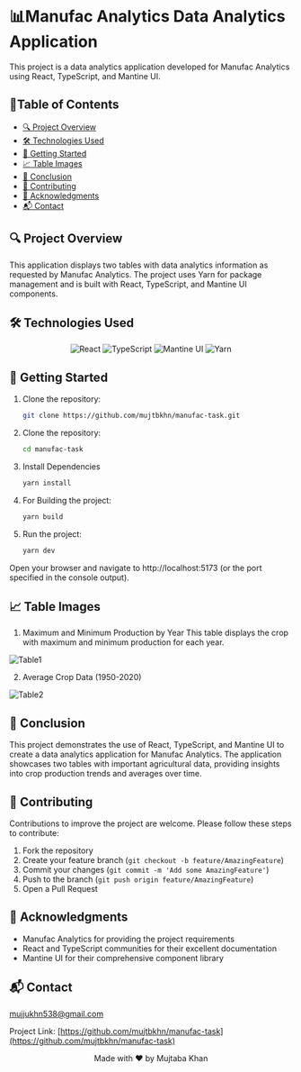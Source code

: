 # 📊Manufac Analytics Data Analytics Application

This project is a data analytics application developed for Manufac Analytics using React, TypeScript, and Mantine UI.

## 📑Table of Contents

- [🔍 Project Overview](#-project-overview)
- [🛠️ Technologies Used](#️-technologies-used)
- [🚀 Getting Started](#-getting-started)
- [📈 Table Images](#-table-images)
- [🏁 Conclusion](#-conclusion)
- [🤝 Contributing](#-contributing)
- [🙏 Acknowledgments](#-acknowledgments)
- [📬 Contact](#-contact)

## 🔍 Project Overview

This application displays two tables with data analytics information as requested by Manufac Analytics. The project uses Yarn for package management and is built with React, TypeScript, and Mantine UI components.

## 🛠️ Technologies Used

<p align="center">
  <img src="https://img.shields.io/badge/-React-61DAFB?style=for-the-badge&logo=react&logoColor=black" alt="React"/>
  <img src="https://img.shields.io/badge/-TypeScript-3178C6?style=for-the-badge&logo=typescript&logoColor=white" alt="TypeScript"/>
  <img src="https://img.shields.io/badge/-Mantine%20UI-339AF0?style=for-the-badge&logo=mantine&logoColor=white" alt="Mantine UI"/>
  <img src="https://img.shields.io/badge/-Yarn-2C8EBB?style=for-the-badge&logo=yarn&logoColor=white" alt="Yarn"/>
</p>

## 🚀 Getting Started

1. Clone the repository:
   ```bash
   git clone https://github.com/mujtbkhn/manufac-task.git

2. Clone the repository:
   ```bash
   cd manufac-task

3. Install Dependencies
   ```bash
   yarn install

4. For Building the project:
   ```bash
   yarn build

5. Run the project:
   ```bash
   yarn dev
Open your browser and navigate to http://localhost:5173 (or the port specified in the console output).

## 📈 Table Images
1. Maximum and Minimum Production by Year
This table displays the crop with maximum and minimum production for each year.

![Table1](https://github.com/user-attachments/assets/dc5775d0-040a-4d9d-82b3-1023f116dacb)

2. Average Crop Data (1950-2020)

![Table2](https://github.com/user-attachments/assets/38536bf9-6fab-4507-a9c2-0fab5cefe9be)

## 🏁 Conclusion

This project demonstrates the use of React, TypeScript, and Mantine UI to create a data analytics application for Manufac Analytics. The application showcases two tables with important agricultural data, providing insights into crop production trends and averages over time.

## 🤝 Contributing

Contributions to improve the project are welcome. Please follow these steps to contribute:

1. Fork the repository
2. Create your feature branch (`git checkout -b feature/AmazingFeature`)
3. Commit your changes (`git commit -m 'Add some AmazingFeature'`)
4. Push to the branch (`git push origin feature/AmazingFeature`)
5. Open a Pull Request


## 🙏 Acknowledgments

- Manufac Analytics for providing the project requirements
- React and TypeScript communities for their excellent documentation
- Mantine UI for their comprehensive component library

## 📬 Contact

[mujjukhn538@gmail.com](mailto:your-email@example.com)

Project Link: [https://github.com/mujtbkhn/manufac-task](https://github.com/mujtbkhn/manufac-task)

<p align="center">
  Made with ❤️ by Mujtaba Khan
</p>
